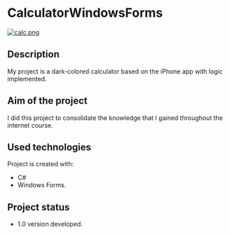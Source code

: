 # CalculatorWindowsForms
[![calc.png](https://i.postimg.cc/d3LTGnbf/calc.png)](https://postimg.cc/zHYBrwXw)
## Description
My project is a dark-colored calculator based on the iPhone app with logic implemented.
## Aim of the project
I did this project to consolidate the knowledge that I gained throughout the internet course.

## Used technologies
Project is created with:
* C#
* Windows Forms.
## Project status
* 1.0 version developed.
